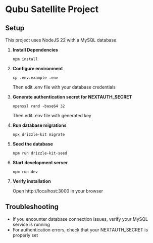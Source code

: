 # Qubu Satellite Project

## Setup
This project uses NodeJS 22 with a MySQL database.
1. **Install Dependencies**

   ```npm install```

2. **Configure environment**

   ```cp .env.example .env```

   Then edit .env file with your database credentials

3. **Generate authentication secret for NEXTAUTH_SECRET**

   ```openssl rand -base64 32```

   Then edit .env file with generated key

4. **Run database migrations**

   ```npx drizzle-kit migrate```

5. **Seed the database**

   ```npm run drizzle-kit-seed```

6. **Start development server**

   ```npm run dev```

7. **Verify installation**

   Open http://localhost:3000 in your browser

## Troubleshooting
- If you encounter database connection issues, verify your MySQL service is running
- For authentication errors, check that your NEXTAUTH_SECRET is properly set

